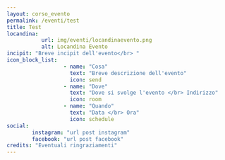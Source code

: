 ```yaml
---
layout: corso_evento
permalink: /eventi/test
title: Test
locandina: 
           url: img/eventi/locandinaevento.png
           alt: Locandina Evento
incipit: "Breve incipit dell'evento</br> "
icon_block_list:
                  - name: "Cosa"
                    text: "Breve descrizione dell'evento"
                    icon: send
                  - name: "Dove"
                    text: "Dove si svolge l'evento </br> Indirizzo"
                    icon: room
                  - name: "Quando"
                    text: "Data </br> Ora"
                    icon: schedule
social:
        instagram: "url post instagram"
        facebook: "url post facebook"
credits: "Eventuali ringraziamenti"
---
```

